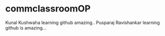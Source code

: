# commclassroomOP

Kunal Kushwaha learning github amazing..
Pusparaj Ravishankar learning github is amazing...
